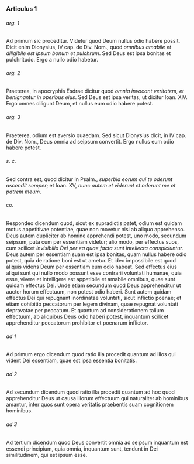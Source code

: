### Articulus 1

###### arg. 1
Ad primum sic proceditur. Videtur quod Deum nullus odio habere possit. Dicit enim Dionysius, IV cap. de Div. Nom., quod *omnibus amabile et diligibile est ipsum bonum et pulchrum*. Sed Deus est ipsa bonitas et pulchritudo. Ergo a nullo odio habetur.

###### arg. 2
Praeterea, in apocryphis Esdrae dicitur quod *omnia invocant veritatem, et benignantur in operibus eius*. Sed Deus est ipsa veritas, ut dicitur Ioan. XIV. Ergo omnes diligunt Deum, et nullus eum odio habere potest.

###### arg. 3
Praeterea, odium est aversio quaedam. Sed sicut Dionysius dicit, in IV cap. de Div. Nom., Deus omnia ad seipsum convertit. Ergo nullus eum odio habere potest.

###### s. c.
Sed contra est, quod dicitur in Psalm., *superbia eorum qui te oderunt ascendit semper*; et Ioan. XV, *nunc autem et viderunt et oderunt me et patrem meum*.

###### co.
Respondeo dicendum quod, sicut ex supradictis patet, odium est quidam motus appetitivae potentiae, quae non movetur nisi ab aliquo apprehenso. Deus autem dupliciter ab homine apprehendi potest, uno modo, secundum seipsum, puta cum per essentiam videtur; alio modo, per effectus suos, cum scilicet *invisibilia Dei per ea quae facta sunt intellecta conspiciuntur*. Deus autem per essentiam suam est ipsa bonitas, quam nullus habere odio potest, quia de ratione boni est ut ametur. Et ideo impossibile est quod aliquis videns Deum per essentiam eum odio habeat. Sed effectus eius aliqui sunt qui nullo modo possunt esse contrarii voluntati humanae, quia esse, vivere et intelligere est appetibile et amabile omnibus, quae sunt quidam effectus Dei. Unde etiam secundum quod Deus apprehenditur ut auctor horum effectuum, non potest odio haberi. Sunt autem quidam effectus Dei qui repugnant inordinatae voluntati, sicut inflictio poenae; et etiam cohibitio peccatorum per legem divinam, quae repugnat voluntati depravatae per peccatum. Et quantum ad considerationem talium effectuum, ab aliquibus Deus odio haberi potest, inquantum scilicet apprehenditur peccatorum prohibitor et poenarum inflictor.

###### ad 1
Ad primum ergo dicendum quod ratio illa procedit quantum ad illos qui vident Dei essentiam, quae est ipsa essentia bonitatis.

###### ad 2
Ad secundum dicendum quod ratio illa procedit quantum ad hoc quod apprehenditur Deus ut causa illorum effectuum qui naturaliter ab hominibus amantur, inter quos sunt opera veritatis praebentis suam cognitionem hominibus.

###### ad 3
Ad tertium dicendum quod Deus convertit omnia ad seipsum inquantum est essendi principium, quia omnia, inquantum sunt, tendunt in Dei similitudinem, qui est ipsum esse.

